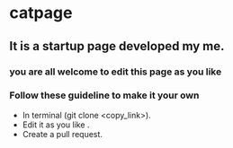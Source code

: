 # catpage
## It is a startup page developed my me.
### you are all welcome to edit this page as you like

### Follow these guideline to make it your own
* In terminal (git clone <copy_link>).
* Edit it as you like .
* Create a pull request.
